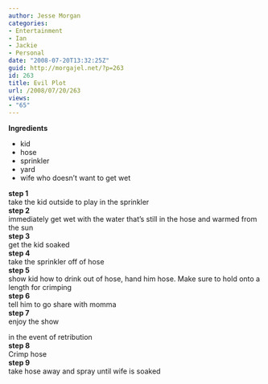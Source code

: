 ```yaml
---
author: Jesse Morgan
categories:
- Entertainment
- Ian
- Jackie
- Personal
date: "2008-07-20T13:32:25Z"
guid: http://morgajel.net/?p=263
id: 263
title: Evil Plot
url: /2008/07/20/263
views:
- "65"
---
```


**Ingredients**

- kid
- hose
- sprinkler
- yard
- wife who doesn’t want to get wet

**step 1**  
take the kid outside to play in the sprinkler  
**step 2**  
immediately get wet with the water that’s still in the hose and warmed from the sun  
**step 3**  
get the kid soaked  
**step 4**  
take the sprinkler off of hose  
**step 5**  
show kid how to drink out of hose, hand him hose. Make sure to hold onto a length for crimping  
**step 6**  
tell him to go share with momma  
**step 7**  
enjoy the show

in the event of retribution  
**step 8**  
Crimp hose  
**step 9**  
take hose away and spray until wife is soaked